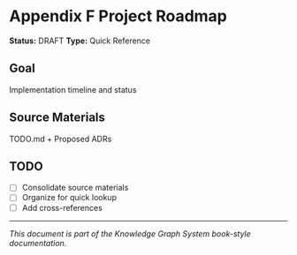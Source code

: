 # Appendix F Project Roadmap

**Status:** DRAFT
**Type:** Quick Reference

## Goal

Implementation timeline and status

## Source Materials

TODO.md + Proposed ADRs

## TODO

- [ ] Consolidate source materials
- [ ] Organize for quick lookup
- [ ] Add cross-references

---

*This document is part of the Knowledge Graph System book-style documentation.*

